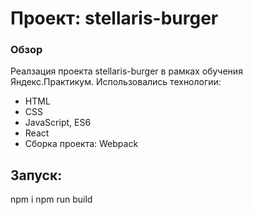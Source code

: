 # Проект: stellaris-burger

### Обзор

Реалзация проекта stellaris-burger в рамках обучения Яндекс.Практикум.
Использовались технологии:

- HTML
- CSS
- JavaScript, ES6
- React
- Сборка проекта: Webpack

## Запуск:
npm i
npm run build
